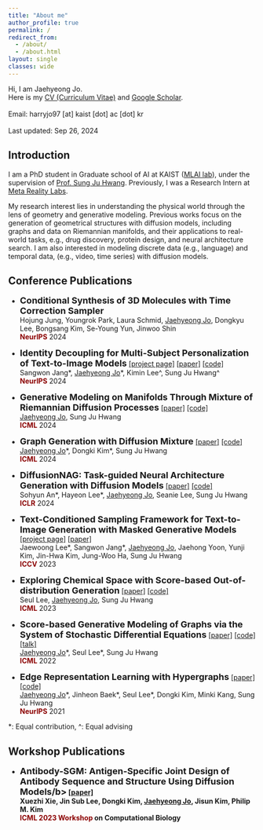 ```yaml
---
title: "About me"
author_profile: true
permalink: /
redirect_from:
  - /about/
  - /about.html
layout: single
classes: wide
---
```

Hi, I am Jaehyeong Jo. <br>
Here is my [CV (Curriculum Vitae)](https://drive.google.com/file/d/1vFng6i3KV-WlSxZPBgkhrqZ4vGX4YZZS/view?usp=drive_link) and [Google Scholar](https://scholar.google.com/citations?user=sB2n9ncAAAAJ&hl=ko&oi=ao). <br>
<br>
Email: harryjo97 [at] kaist [dot] ac [dot] kr <br>
<br>
Last updated: Sep 26, 2024


## Introduction
<!-- <span style="color:darkred">Introduction</span> -->
I am a PhD student in Graduate school of AI at KAIST ([MLAI lab](https://www.mlai-kaist.com/)), under the supervision of [Prof. Sung Ju Hwang](http://www.sungjuhwang.com/). Previously, I was a Research Intern at [Meta Reality Labs](https://about.meta.com/realitylabs/).

My research interest lies in understanding the physical world through the lens of geometry and generative modeling. 
Previous works focus on the generation of geometrical structures with diffusion models, including graphs and data on Riemannian manifolds, and their applications to real-world tasks, e.g., drug discovery, protein design, and neural architecture search.
I am also interested in modeling discrete data (e.g., language) and temporal data, (e.g., video, time series) with diffusion models.
<!-- My research interest includes following topics:
- Diffusion Models
- Geometric Deep Learning -->

<!-- ## Preprints 

\*: Equal contribution, ^: Equal advising -->

## Conference Publications
- <font size="4"><b>Conditional Synthesis of 3D Molecules with Time Correction Sampler</b></font><br>
&#x200B;Hojung Jung, Youngrok Park, Laura Schmid, <U>Jaehyeong Jo</U>, Dongkyu Lee, Bongsang Kim, Se-Young Yun, Jinwoo Shin<br>
<span style="color:darkred">**NeurIPS**</span> 2024

- <font size="4"><b>Identity Decoupling for Multi-Subject Personalization of Text-to-Image Models</b></font> [[project page]](https://mudi-t2i.github.io/) [[paper]](https://arxiv.org/abs/2404.04243) [[code]](https://github.com/agwmon/MuDI) <br>
&#x200B;Sangwon Jang\*, <U>Jaehyeong Jo</U>\*, Kimin Lee^, Sung Ju Hwang^ <br>
<span style="color:darkred">**NeurIPS**</span> 2024

- <font size="4"><b>Generative Modeling on Manifolds Through Mixture of Riemannian Diffusion Processes</b></font> [[paper]](https://arxiv.org/abs/2310.07216) [[code]](https://github.com/harryjo97/riemannian-diffusion-mixture/) <br>
&#x200B;<U>Jaehyeong Jo</U>, Sung Ju Hwang <br>
<span style="color:darkred">**ICML**</span> 2024

- <font size="4"><b>Graph Generation with Diffusion Mixture</b></font> [[paper]](https://arxiv.org/abs/2302.03596) [[code]](https://github.com/harryjo97/DruM/) <br>
&#x200B;<U>Jaehyeong Jo</U>\*, Dongki Kim\*, Sung Ju Hwang <br>
<span style="color:darkred">**ICML**</span> 2024

- <font size="4"><b>DiffusionNAG: Task-guided Neural Architecture Generation with Diffusion Models</b></font> [[paper]](https://arxiv.org/abs/2305.16943) [[code]](https://github.com/CownowAn/DiffusionNAG) <br>
Sohyun An\*, Hayeon Lee\*, <U>Jaehyeong Jo</U>, Seanie Lee, Sung Ju Hwang <br>
<span style="color:darkred">**ICLR**</span> 2024

- <font size="4"><b>Text-Conditioned Sampling Framework for Text-to-Image Generation with Masked Generative Models</b></font> [[project page]](https://hello3196.github.io/TCTS_FAS/) [[paper]](https://arxiv.org/abs/2304.01515) <br>
Jaewoong Lee\*, Sangwon Jang\*, <U>Jaehyeong Jo</U>, Jaehong Yoon, Yunji Kim, Jin-Hwa Kim, Jung-Woo Ha, Sung Ju Hwang <br>
<span style="color:darkred">**ICCV**</span> 2023

- <font size="4"><b>Exploring Chemical Space with Score-based Out-of-distribution Generation</b></font> [[paper]](https://arxiv.org/abs/2206.07632) [[code]](https://github.com/SeulLee05/MOOD) <br>
Seul Lee, <U>Jaehyeong Jo</U>, Sung Ju Hwang <br>
<span style="color:darkred">**ICML**</span> 2023

- <font size="4"><b>Score-based Generative Modeling of Graphs via the System of Stochastic Differential Equations</b></font> [[paper]](https://arxiv.org/abs/2202.02514) [[code]](https://github.com/harryjo97/GDSS) [[talk]](https://www.youtube.com/watch?v=UdZ4IL3ESAI&t=2668s) <br>
&#x200B;<U>Jaehyeong Jo</U>\*, Seul Lee\*, Sung Ju Hwang <br>
<span style="color:darkred">**ICML**</span> 2022

- <font size="4"><b>Edge Representation Learning with Hypergraphs</b></font> [[paper]](https://arxiv.org/abs/2106.15845) [[code]](https://github.com/harryjo97/EHGNN) <br>
&#x200B;<U>Jaehyeong Jo</U>\*, Jinheon Baek\*, Seul Lee\*, Dongki Kim, Minki Kang, Sung Ju Hwang <br>
<span style="color:darkred">**NeurIPS**</span> 2021

\*: Equal contribution, ^: Equal advising


## Workshop Publications 

- <font size="4"><b>Antibody-SGM: Antigen-Specific Joint Design of Antibody Sequence and Structure Using Diffusion Models/b></font> [[paper]](https://icml-compbio.github.io/2023/papers/WCBICML2023_paper143.pdf) <br>
Xuezhi Xie, Jin Sub Lee, Dongki Kim, &#x200B;<U>Jaehyeong Jo</U>, Jisun Kim, Philip M. Kim <br>
<span style="color:darkred">**ICML 2023 Workshop**</span> on Computational Biology